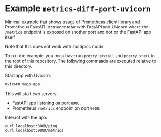 # Example `metrics-diff-port-uvicorn`

Minimal example that shows usage of Prometheus client library and Prometheus
FastAPI Instrumentator with FastAPI and Uvicorn where the `/metrics` endpoint is
exposed on another port and not on the FastAPI app itself.

Note that this does not work with multiproc mode.

To run the example, you must have run `poetry install` and `poetry shell` in the
root of this repository. The following commands are executed relative to this
directory.

Start app with Uvicorn:

```python
uvicorn main:app
```

This will start two servers:

- FastAPI app listening on port `8000`.
- Prometheus `/metrics` endpoint on port `9000`.

Interact with the app:

```shell
curl localhost:8000/ping
curl localhost:9000/metrics
```
